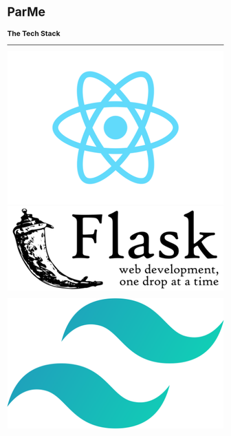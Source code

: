 # ParMe

### The Tech Stack

<hr>

![react](./readme_statics/react_logo.png)
<br>
![flask](./readme_statics/flask_logo.png)
<br>

![sql](./readme_statics/tailwind_logo.svg)
<br>
